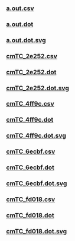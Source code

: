 ### [a.out.csv](a.out.csv)
### [a.out.dot](a.out.dot)
### [a.out.dot.svg](a.out.dot.svg)
### [cmTC_2e252.csv](cmTC_2e252.csv)
### [cmTC_2e252.dot](cmTC_2e252.dot)
### [cmTC_2e252.dot.svg](cmTC_2e252.dot.svg)
### [cmTC_4ff9c.csv](cmTC_4ff9c.csv)
### [cmTC_4ff9c.dot](cmTC_4ff9c.dot)
### [cmTC_4ff9c.dot.svg](cmTC_4ff9c.dot.svg)
### [cmTC_6ecbf.csv](cmTC_6ecbf.csv)
### [cmTC_6ecbf.dot](cmTC_6ecbf.dot)
### [cmTC_6ecbf.dot.svg](cmTC_6ecbf.dot.svg)
### [cmTC_fd018.csv](cmTC_fd018.csv)
### [cmTC_fd018.dot](cmTC_fd018.dot)
### [cmTC_fd018.dot.svg](cmTC_fd018.dot.svg)
